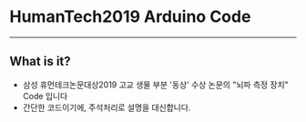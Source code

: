 # HumanTech2019 Arduino Code
--------------
## What is it?
+ 삼성 휴먼테크논문대상2019 고교 생물 부분 '동상' 수상 논문의 "뇌파 측정 장치" Code 입니다
+ 간단한 코드이기에, 주석처리로 설명을 대신합니다.
